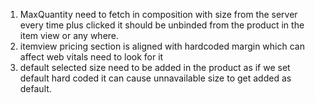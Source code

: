 1. MaxQuantity need to fetch in composition with size from the server every time plus clicked it should be unbinded from the product in the item view or any where.
2. itemview pricing section is aligned with hardcoded margin which can affect web vitals need to look for it
3. default selected size need to be added in the product as if we set default hard coded it can cause unnavailable size to get added as default.
